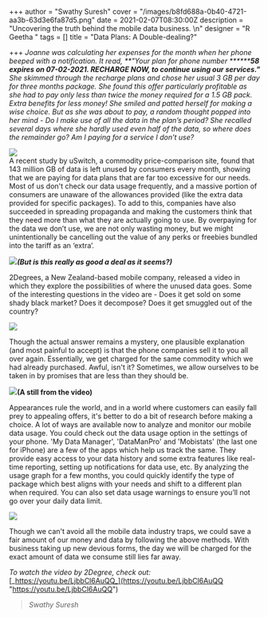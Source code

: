 +++
author = "Swathy Suresh"
cover = "/images/b8fd688a-0b40-4721-aa3b-63d3e6fa87d5.png"
date = 2021-02-07T08:30:00Z
description = "Uncovering the truth behind the mobile data business. \n"
designer = "R Geetha "
tags = []
title = "Data Plans: A Double-dealing?"

+++
_Joanne was calculating her expenses for the month when her phone beeped with a notification. It read, **"Your plan for phone number ********58 expires on 07-02-2021. RECHARGE NOW, to continue using our services."** She skimmed through the recharge plans and chose her usual 3 GB per day for three months package. She found this offer particularly profitable as she had to pay only less than twice the money required for a 1.5 GB pack. Extra benefits for less money! She smiled and patted herself for making a wise choice. But as she was about to pay, a random thought popped into her mind - Do I make use of all the data in the plan’s period? She recalled several days where she hardly used even half of the data, so where does the remainder go? Am I paying for a service I don’t use?_

![](/images/data-plan-1.png)  
A recent study by uSwitch, a commodity price-comparison site, found that 143 million GB of data is left unused by consumers every month, showing that we are paying for data plans that are far too excessive for our needs. Most of us don't check our data usage frequently, and a massive portion of consumers are unaware of the allowances provided (like the extra data provided for specific packages). To add to this, companies have also succeeded in spreading propaganda and making the customers think that they need more than what they are actually going to use. By overpaying for the data we don’t use, we are not only wasting money, but we might unintentionally be cancelling out the value of any perks or freebies bundled into the tariff as an ‘extra’.

**_![](/images/985263f6-1db5-4491-a7d9-4ed90ef16a97.jpeg)(But is this really as good a deal as it seems?)_**

2Degrees, a New Zealand-based mobile company, released a video in which they explore the possibilities of where the unused data goes. Some of the interesting questions in the video are - Does it get sold on some shady black market? Does it decompose? Does it get smuggled out of the country?

![](/images/data-plan-2.jpg)

Though the actual answer remains a mystery, one plausible explanation (and most painful to accept) is that the phone companies sell it to you all over again. Essentially, we get charged for the same commodity which we had already purchased. Awful, isn't it? Sometimes, we allow ourselves to be taken in by promises that are less than they should be.

**![](/images/708cc24f-1606-4f07-8435-28bee12ccb38.jpeg)(A still from the video)**

Appearances rule the world, and in a world where customers can easily fall prey to appealing offers, it's better to do a bit of research before making a choice. A lot of ways are available now to analyze and monitor our mobile data usage. You could check out the data usage option in the settings of your phone. 'My Data Manager', 'DataManPro' and 'Mobistats' (the last one for iPhone) are a few of the apps which help us track the same. They provide easy access to your data history and some extra features like real-time reporting, setting up notifications for data use, etc. By analyzing the usage graph for a few months, you could quickly identify the type of package which best aligns with your needs and shift to a different plan when required. You can also set data usage warnings to ensure you’ll not go over your daily data limit.

![](/images/9fc6650c-dbef-4cc1-9bc3-aeea3576eac1.jpeg)

Though we can't avoid all the mobile data industry traps, we could save a fair amount of our money and data by following the above methods. With business taking up new devious forms, the day we will be charged for the exact amount of data we consume still lies far away.

_To watch the video by 2Degree, check out:_ [_https://youtu.be/LjbbCl6AuQQ_](https://youtu.be/LjbbCl6AuQQ "https://youtu.be/LjbbCl6AuQQ")

> _Swathy Suresh_